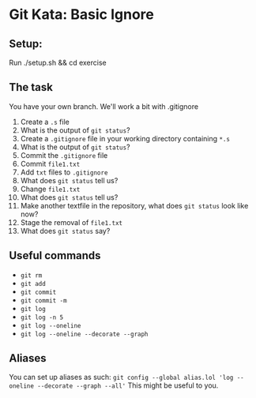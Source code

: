 # Git Kata: Basic Ignore
## Setup:
Run ./setup.sh && cd exercise

## The task
You have your own branch. We'll work a bit with .gitignore

1. Create a `.s` file
1. What is the output of `git status`?
1. Create a `.gitignore` file in your working directory containing `*.s`
1. What is the output of `git status`?
1. Commit the `.gitignore` file
1. Commit `file1.txt`
1. Add `txt` files to `.gitignore`
1. What does `git status` tell us?
1. Change `file1.txt`
1. What does `git status` tell us?
1. Make another textfile in the repository, what does `git status` look like now?
1. Stage the removal of `file1.txt`
1. What does `git status` say?

## Useful commands
- `git rm`
- `git add`
- `git commit`
- `git commit -m`
- `git log`
- `git log -n 5`
- `git log --oneline`
- `git log --oneline --decorate --graph`


## Aliases
You can set up aliases as such:
`git config --global alias.lol 'log --oneline --decorate --graph --all'`
This might be useful to you.
